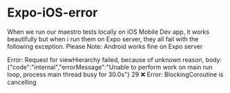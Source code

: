 # Expo-iOS-error
When we run our maestro tests locally on iOS Mobile Dev app, it works beautifully but when i run them on Expo server, they all fail with the following exception.
Please Note: Android works fine on Expo server

Error: Request for viewHierarchy failed, because of unknown reason, body: {"code":"internal","errorMessage":"Unable to perform work on main run loop, process main thread busy for 30.0s"} 29 ❌ Error: BlockingCoroutine is cancelling

